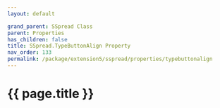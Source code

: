 ```yaml
---
layout: default

grand_parent: SSpread Class
parent: Properties
has_children: false
title: SSpread.TypeButtonAlign Property
nav_order: 133
permalink: /package/extension5/sspread/properties/typebuttonalign
---
```

# {{ page.title }}